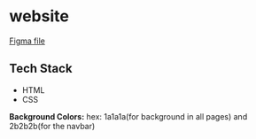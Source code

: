 # website

[Figma file](https://www.figma.com/file/choBrAnDSMuQ4w6VSUGfrb/Untitled?node-id=0%3A1)

## Tech Stack
- HTML
- CSS

<b>Background Colors:</b>
hex:  1a1a1a(for background in all pages) and 2b2b2b(for the navbar)
